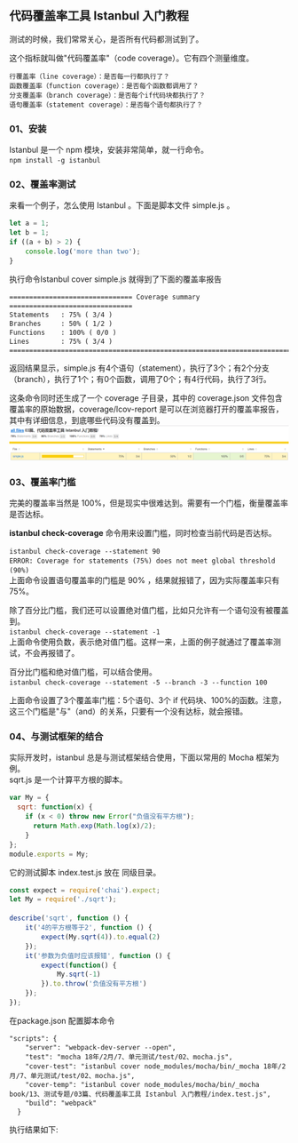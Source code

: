 ## 代码覆盖率工具 Istanbul 入门教程

测试的时候，我们常常关心，是否所有代码都测试到了。

这个指标就叫做"代码覆盖率"（code coverage）。它有四个测量维度。

```
行覆盖率（line coverage）：是否每一行都执行了？
函数覆盖率（function coverage）：是否每个函数都调用了？
分支覆盖率（branch coverage）：是否每个if代码块都执行了？
语句覆盖率（statement coverage）：是否每个语句都执行了？
```


### <div id="class03-01">01、安装</div>
Istanbul 是一个 npm 模块，安装非常简单，就一行命令。               
`npm install -g istanbul`               

### <div id="class03-02">02、覆盖率测试</div>
来看一个例子，怎么使用 Istanbul 。下面是脚本文件 simple.js 。
```javascript
let a = 1;
let b = 1;
if ((a + b) > 2) {
    console.log('more than two');
}
```
执行命令Istanbul cover simple.js 就得到了下面的覆盖率报告
```
=============================== Coverage summary ===============================
Statements   : 75% ( 3/4 )
Branches     : 50% ( 1/2 )
Functions    : 100% ( 0/0 )
Lines        : 75% ( 3/4 )
================================================================================
```
返回结果显示，simple.js 有4个语句（statement），执行了3个；有2个分支（branch），执行了1个；有0个函数，调用了0个；有4行代码，执行了3行。

这条命令同时还生成了一个 coverage 子目录，其中的 coverage.json 文件包含覆盖率的原始数据，coverage/lcov-report 是可以在浏览器打开的覆盖率报告，其中有详细信息，到底哪些代码没有覆盖到。                  
![01](./img/01.png)                     

### <div id="class03-03">03、覆盖率门槛</div>
完美的覆盖率当然是 100%，但是现实中很难达到。需要有一个门槛，衡量覆盖率是否达标。

**istanbul check-coverage** 命令用来设置门槛，同时检查当前代码是否达标。

`istanbul check-coverage --statement 90`                        
`ERROR: Coverage for statements (75%) does not meet global threshold (90%)`                                            
上面命令设置语句覆盖率的门槛是 90% ，结果就报错了，因为实际覆盖率只有75%。

除了百分比门槛，我们还可以设置绝对值门槛，比如只允许有一个语句没有被覆盖到。              
`istanbul check-coverage --statement -1`                    
上面命令使用负数，表示绝对值门槛。这样一来，上面的例子就通过了覆盖率测试，不会再报错了。

百分比门槛和绝对值门槛，可以结合使用。             
`istanbul check-coverage --statement -5 --branch -3 --function 100`                     

上面命令设置了3个覆盖率门槛：5个语句、3个 if 代码块、100%的函数。注意，这三个门槛是"与"（and）的关系，只要有一个没有达标，就会报错。                      

### <div id="class03-04">04、与测试框架的结合</div>
实际开发时，istanbul 总是与测试框架结合使用，下面以常用的 Mocha 框架为例。                   
sqrt.js 是一个计算平方根的脚本。                
```javascript
var My = {
  sqrt: function(x) {
    if (x < 0) throw new Error("负值没有平方根");
      return Math.exp(Math.log(x)/2);
    }
};
module.exports = My;
```
它的测试脚本 index.test.js 放在 同级目录。
```javascript
const expect = require('chai').expect;
let My = require('./sqrt');

describe('sqrt', function () {
    it('4的平方根等于2', function () {
        expect(My.sqrt(4)).to.equal(2)
    });
    it('参数为负值时应该报错', function () {
        expect(function() {
            My.sqrt(-1)
        }).to.throw('负值没有平方根')
    });
});
```
在package.json 配置脚本命令
```
"scripts": {
    "server": "webpack-dev-server --open",
    "test": "mocha 18年/2月/7、单元测试/test/02、mocha.js",
    "cover-test": "istanbul cover node_modules/mocha/bin/_mocha 18年/2月/7、单元测试/test/02、mocha.js",
    "cover-temp": "istanbul cover node_modules/mocha/bin/_mocha book/13、测试专题/03篇、代码覆盖率工具 Istanbul 入门教程/index.test.js",
    "build": "webpack"
  }
```
执行结果如下:                 

